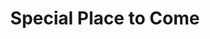---
pid: CH188
title: Special Place to Come
location_transcription: 22nd and Point Breeze
zipcode: NJ08012
outside_phl: Blackwood NJ
neighborhood: 
age: '74'
age_range: 70+
instagram: 
image_file_name: CH_188.jpg
proposal_transcription: Community garden where people can host events in the flowers.
topic: Environment
topic_summary: '0'
type: Garden
keywords_other: 
credit: Hilda Brooks
image_labels: 
twitter: 
facebook: 
permalink: "/monuments/ch188/"
layout: item-page
---